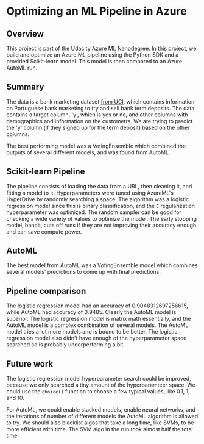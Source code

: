 # Optimizing an ML Pipeline in Azure

## Overview
This project is part of the Udacity Azure ML Nanodegree.
In this project, we build and optimize an Azure ML pipeline using the Python SDK and a provided Scikit-learn model.
This model is then compared to an Azure AutoML run.

## Summary
The data is a bank marketing dataset [from UCI](https://archive.ics.uci.edu/ml/datasets/Bank+Marketing), which contains information on Portuguese bank marketing to try and sell bank term deposits.  The data contains a target column, 'y', which is yes or no, and other columns with demographics and information on the custometrs.  We are trying to predict the 'y' column (if they signed up for the term deposit) based on the other columns.

The best performing model was a VotingEnsemble which combined the outputs of several different models, and was found from AutoML.

## Scikit-learn Pipeline
The pipeline consists of loading the data from a URL, then cleaning it, and fitting a model to it.  Hyperparameters were tuned using AzureML's HyperDrive by randomly searching a space.  The algorithm was a logistic regression model since this is binary classification, and the `C` regularization hyperparameter was optimized.  The random sampler can be good for checking a wide variety of values to optimize the model.  The early stopping model, bandit, cuts off runs if they are not improving their accuracy enough and can save compute power.

## AutoML
The best model from AutoML was a VotingEnsemble model which combines several models' predictions to come up with final predictions.

## Pipeline comparison
The logistic regression model had an accuracy of 0.9048312697256615, while AutoML had accuracy of 0.9485.  Clearly the AutoML model is superior.  The logistic regression model is matrix math essentially, and the AutoML model is a complex combination of several models.  The AutoML model tries a lot more models and is bound to be better.  The logistic regression model also didn't have enough of the hyperparameter space searched so is probably underperforming a bit.

## Future work
The logistic regression model hyperparameter search could be improved, because we only searched a tiny amount of the hyperparamteer space.  We could use the `choice()` function to choose a few typical values, like 0.1, 1, and 10.

For AutoML, we could enable stacked models, enable neural networks, and the iterations of number of different models the AutoML algorithm is allowed to try.  We should also blacklist algos that take a long time, like SVMs, to be more efficient with time.  The SVM algo in the run took almost half the total time.
